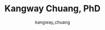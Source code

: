 ---
# this is autogenerated: do not edit
title: Kangway Chuang, PhD
author: kangway_chuang
layout: author-bio
jobtitle: Arnold O. Beckman Postdoctoral Fellow
bio: 
type: member
excerpt: "Biographical summary for Kangway Chuang, PhD, Arnold O. Beckman Postdoctoral Fellow in the Keiser Lab at UCSF."
header:
  teaser: /assets/images/people/bio-chuang.jpg
papers: 
    - title: Interpretable classification of Alzheimer's disease pathologies with a convolutional neural network pipeline
      excerpt: Tang Z, <u>Chuang KV</u>, DeCarli C, Jin LW, Beckett L, Keiser MJ, Dugger BN. __Nat Commun__. 2019 May 15.
      link: "https://doi.org/10.1038/s41467-019-10212-1"

    - title: Comment on &quot;Predicting reaction performance in C-N cross-coupling using machine learning&quot;
      excerpt: <u>Chuang KV</u>, Keiser MJ. __Science__. 2018 Nov 16.
      link: "https://doi.org/10.1126/science.aat8603"

    - title: Adversarial Controls for Scientific Machine Learning
      excerpt: <u>Chuang KV</u>, Keiser MJ. __ACS Chem Biol__. 2018 Oct 19.
      link: "https://doi.org/10.1021/acschembio.8b00881"

---